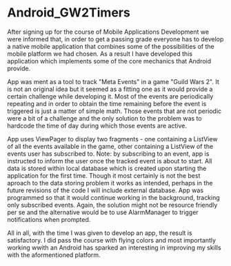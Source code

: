# Android_GW2Timers

After signing up for the course of Mobile Applications Development we were informed that, in order to get a passing grade
everyone has to develop a native mobile application that combines some of the possibilities of the mobile platform we had chosen.
As a result I have developed this application which implements some of the core mechanics that Android provide. 

App was ment as a tool to track "Meta Events" in a game "Guild Wars 2". It is not an original idea but it seemed as a fitting one
as it would provide a certain challenge while developing it. Most of the events are periodically repeating and in order to obtain
the time remaining before the event is triggered is just a matter of simple math. Those events that are not periodic were a bit of a
challenge and the only solution to the problem was to hardcode the time of day during which those events are active.

App uses ViewPager to display two fragments - one containing a ListView of all the events available in the game, other containing a
ListView of the events user has subscribed to. Note: by subscribing to an event, app is instructed to inform the user once the tracked
event is about to start.
All data is stored within local database which is created upon starting the application for the first time. Though it most certainly
is not the best aproach to the data storing problem it works as intended, perhaps in the future revisions of the code I will include
external database.
App was programmed so that it would continue working in the background, tracking only subscribed events. Again, the solution might
not be resource friendly per se and the alternative would be to use AlarmManager to trigger notifications when prompted.

All in all, with the time I was given to develop an app, the result is satisfactory. I did pass the course with flying colors and most
importantly working wwith an Android has sparked an interesting in improving my skills with the aformentioned platform.
